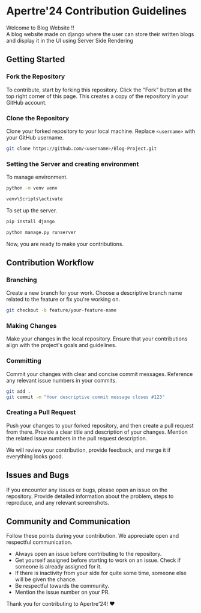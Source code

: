 # Apertre'24 Contribution Guidelines
Welcome to Blog Website !! <br>
A blog website made on django where the user can store their written blogs and display it in the UI using Server Side Rendering

## Getting Started

### Fork the Repository

To contribute, start by forking this repository. Click the "Fork" button at the top right corner of this page. This creates a copy of the repository in your GitHub account.

### Clone the Repository

Clone your forked repository to your local machine. Replace `<username>` with your GitHub username.

```bash
git clone https://github.com/<username>/Blog-Project.git
```

### Setting the Server and creating environment

To manage environment.

```bash
python -m venv venv
```
```bash
venv\Scripts\activate
```
To set up the server.

```bash
pip install django
```
```bash
python manage.py runserver
```

Now, you are ready to make your contributions.

## Contribution Workflow

### Branching

Create a new branch for your work. Choose a descriptive branch name related to the feature or fix you're working on.

```bash
git checkout -b feature/your-feature-name
```

### Making Changes

Make your changes in the local repository. Ensure that your contributions align with the project's goals and guidelines.

### Committing

Commit your changes with clear and concise commit messages. Reference any relevant issue numbers in your commits.

```bash
git add .
git commit -m "Your descriptive commit message closes #123"
```

### Creating a Pull Request

Push your changes to your forked repository, and then create a pull request from there. Provide a clear title and description of your changes. Mention the related issue numbers in the pull request description.

We will review your contribution, provide feedback, and merge it if everything looks good.


## Issues and Bugs

If you encounter any issues or bugs, please open an issue on the repository. Provide detailed information about the problem, steps to reproduce, and any relevant screenshots.

## Community and Communication

Follow these points during your contribution. We appreciate open and respectful communication.
- Always open an issue before contributing to the repository.
- Get yourself assigned before starting to work on an issue. Check if someone is already assigned for it.
- If there is inactivity from your side for quite some time, someone else will be given the chance.
- Be respectful towards the community.
- Mention the issue number on your PR.


Thank you for contributing to Apertre'24! ❤️
